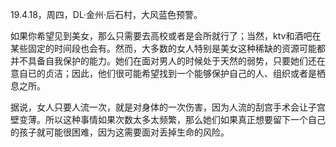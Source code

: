 <link href="../../css/style.css" rel="stylesheet" type="text/css" />

<span class="fzzy">19.4.18，周四，DL·金州·后石村，大风蓝色预警。

<div class="p">

  如果你希望见到美女，那么只需要去高校或者是会所就行了；当然，ktv和酒吧在某些固定的时间段也会有。然而，大多数的女人特别是美女这种稀缺的资源可能都并不具备自我保护的能力。她们在面对男人的时候处于天然的弱势，只要她们还在意自已的贞洁；因此，他们很可能希望找到一个能够保护自己的人、组织或者是栖息之所。

  据说，女人只要人流一次，就是对身体的一次伤害，因为人流的刮宫手术会让子宫壁变薄。所以这种事情如果次数太多太频繁，那么她们如果真正想要留下一个自己的孩子就可能很困难，因为这需要面对丢掉生命的风险。


